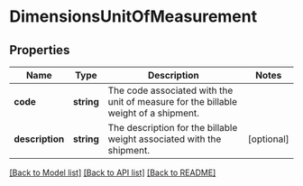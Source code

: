 # DimensionsUnitOfMeasurement

## Properties
Name | Type | Description | Notes
------------ | ------------- | ------------- | -------------
**code** | **string** | The code associated with the unit of measure for the billable weight of a shipment. | 
**description** | **string** | The description for the billable weight associated with the shipment. | [optional] 

[[Back to Model list]](../../README.md#documentation-for-models) [[Back to API list]](../../README.md#documentation-for-api-endpoints) [[Back to README]](../../README.md)

